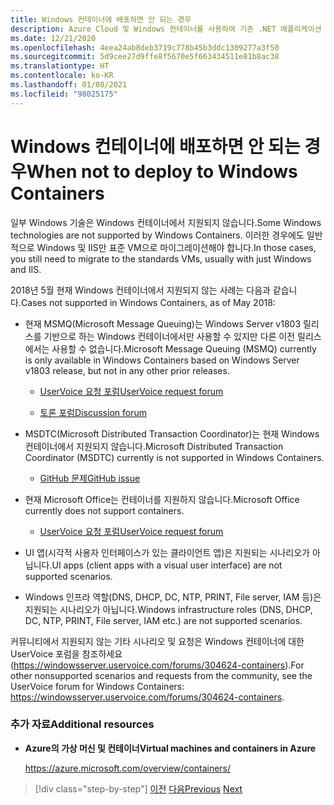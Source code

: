 ```yaml
---
title: Windows 컨테이너에 배포하면 안 되는 경우
description: Azure Cloud 및 Windows 컨테이너를 사용하여 기존 .NET 애플리케이션 현대화 | Windows 컨테이너에 배포하면 안 되는 경우
ms.date: 12/21/2020
ms.openlocfilehash: 4eea24ab8deb3719c778b45b3ddc1309277a3f50
ms.sourcegitcommit: 5d9cee27d9ffe8f5670e5f663434511e81b8ac38
ms.translationtype: HT
ms.contentlocale: ko-KR
ms.lasthandoff: 01/08/2021
ms.locfileid: "98025175"
---
```

# <a name="when-not-to-deploy-to-windows-containers"></a><span data-ttu-id="6347f-103">Windows 컨테이너에 배포하면 안 되는 경우</span><span class="sxs-lookup"><span data-stu-id="6347f-103">When not to deploy to Windows Containers</span></span>

<span data-ttu-id="6347f-104">일부 Windows 기술은 Windows 컨테이너에서 지원되지 않습니다.</span><span class="sxs-lookup"><span data-stu-id="6347f-104">Some Windows technologies are not supported by Windows Containers.</span></span> <span data-ttu-id="6347f-105">이러한 경우에도 일반적으로 Windows 및 IIS만 표준 VM으로 마이그레이션해야 합니다.</span><span class="sxs-lookup"><span data-stu-id="6347f-105">In those cases, you still need to migrate to the standards VMs, usually with just Windows and IIS.</span></span>

<span data-ttu-id="6347f-106">2018년 5월 현재 Windows 컨테이너에서 지원되지 않는 사례는 다음과 같습니다.</span><span class="sxs-lookup"><span data-stu-id="6347f-106">Cases not supported in Windows Containers, as of May 2018:</span></span>

- <span data-ttu-id="6347f-107">현재 MSMQ(Microsoft Message Queuing)는 Windows Server v1803 릴리스를 기반으로 하는 Windows 컨테이너에서만 사용할 수 있지만 다른 이전 릴리스에서는 사용할 수 없습니다.</span><span class="sxs-lookup"><span data-stu-id="6347f-107">Microsoft Message Queuing (MSMQ) currently is only available in Windows Containers based on Windows Server v1803 release, but not in any other prior releases.</span></span>

  - [<span data-ttu-id="6347f-108">UserVoice 요청 포럼</span><span class="sxs-lookup"><span data-stu-id="6347f-108">UserVoice request forum</span></span>](https://windowsserver.uservoice.com/forums/304624-containers/suggestions/15719031-create-base-container-image-with-msmq-server)

  - [<span data-ttu-id="6347f-109">토론 포럼</span><span class="sxs-lookup"><span data-stu-id="6347f-109">Discussion forum</span></span>](https://social.msdn.microsoft.com/Forums/bce99a7d-aa60-44fa-a348-450855650810/msmqserver-is-it-supported?forum=windowscontainers)

- <span data-ttu-id="6347f-110">MSDTC(Microsoft Distributed Transaction Coordinator)는 현재 Windows 컨테이너에서 지원되지 않습니다.</span><span class="sxs-lookup"><span data-stu-id="6347f-110">Microsoft Distributed Transaction Coordinator (MSDTC) currently is not supported in Windows Containers.</span></span>

  - [<span data-ttu-id="6347f-111">GitHub 문제</span><span class="sxs-lookup"><span data-stu-id="6347f-111">GitHub issue</span></span>](https://github.com/MicrosoftDocs/Virtualization-Documentation/issues/494)

- <span data-ttu-id="6347f-112">현재 Microsoft Office는 컨테이너를 지원하지 않습니다.</span><span class="sxs-lookup"><span data-stu-id="6347f-112">Microsoft Office currently does not support containers.</span></span>

  - [<span data-ttu-id="6347f-113">UserVoice 요청 포럼</span><span class="sxs-lookup"><span data-stu-id="6347f-113">UserVoice request forum</span></span>](https://windowsserver.uservoice.com/forums/304624-containers/suggestions/19686220-provide-office-support-for-containers)

- <span data-ttu-id="6347f-114">UI 앱(시각적 사용자 인터페이스가 있는 클라이언트 앱)은 지원되는 시나리오가 아닙니다.</span><span class="sxs-lookup"><span data-stu-id="6347f-114">UI apps (client apps with a visual user interface) are not supported scenarios.</span></span>

- <span data-ttu-id="6347f-115">Windows 인프라 역할(DNS, DHCP, DC, NTP, PRINT, File server, IAM 등)은 지원되는 시나리오가 아닙니다.</span><span class="sxs-lookup"><span data-stu-id="6347f-115">Windows infrastructure roles (DNS, DHCP, DC, NTP, PRINT, File server, IAM etc.) are not supported scenarios.</span></span>

<span data-ttu-id="6347f-116">커뮤니티에서 지원되지 않는 기타 시나리오 및 요청은 Windows 컨테이너에 대한 UserVoice 포럼을 참조하세요(<https://windowsserver.uservoice.com/forums/304624-containers>).</span><span class="sxs-lookup"><span data-stu-id="6347f-116">For other nonsupported scenarios and requests from the community, see the UserVoice forum for Windows Containers: <https://windowsserver.uservoice.com/forums/304624-containers>.</span></span>

### <a name="additional-resources"></a><span data-ttu-id="6347f-117">추가 자료</span><span class="sxs-lookup"><span data-stu-id="6347f-117">Additional resources</span></span>

- <span data-ttu-id="6347f-118">**Azure의 가상 머신 및 컨테이너**</span><span class="sxs-lookup"><span data-stu-id="6347f-118">**Virtual machines and containers in Azure**</span></span>

    <https://azure.microsoft.com/overview/containers/>

> [!div class="step-by-step"]
> <span data-ttu-id="6347f-119">[이전](deploy-existing-net-apps-as-windows-containers.md)
> [다음](when-to-deploy-windows-containers-in-your-on-premises-iaas-vm-infrastructure.md)</span><span class="sxs-lookup"><span data-stu-id="6347f-119">[Previous](deploy-existing-net-apps-as-windows-containers.md)
[Next](when-to-deploy-windows-containers-in-your-on-premises-iaas-vm-infrastructure.md)</span></span>
